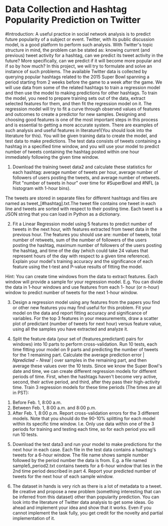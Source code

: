 # Data Collection and Hashtag Popularity Prediction on Twitter

#Introduction: 
A useful practice in social network analysis is to predict future popularity of a
subject or event. Twitter, with its public discussion model, is a good platform to perform such analysis.
With Twitter's topic structure in mind, the problem can be stated as: knowing current (and previous)
tweet activity for a hashtag, can we predict its tweet activity in the future? More specifically, can we
predict if it will become more popular and if so by how much? In this project, we will try to formulate
and solve an instance of such problems.
The available Twitter data is collected by querying popular hashtags related to the 2015 Super Bowl
spanning a period starting from 2 weeks before the game to a week after the game. We will use data
from some of the related hashtags to train a regression model and then use the model to making
predictions for other hashtags. To train the model, you need to prepare training sets out of the data,
extract selected features for them, and then fit the regression model on it. The regression model will try
to fit a curve through observed values of features and outcomes to create a predictor for new samples.
Designing and choosing good features is one of the most important steps in this process and is essential
to getting a more accurate system. There are examples of such analysis and useful features in
literature1(You should look into the literature for this). You will be given training data to create the
model, and test data to make predictions. The test data consists of tweets containing a hashtag in a
specified time window, and you will use your model to predict number of tweets containing the hashtag
posted within one hour immediately following the given time window.

1) Download the training tweet data2 and calculate these statistics for each hashtag: average number
of tweets per hour, average number of followers of users posting the tweets, and average number of
retweets. Plot "number of tweets in hour" over time for #SuperBowl and #NFL (a histogram with 1-hour
bins).

The tweets are stored in separate files for different hashtags and files are named as
tweet_[#hashtag].txt.The tweet file contains one tweet in each line and tweets are sorted with
respect to their posting time. Each tweet is a JSON string that you can load in Python as a dictionary.

2) Fit a Linear Regression model using 5 features to predict number of tweets in the next hour, with
features extracted from tweet data in the previous hour. The features you should use are: number of
tweets, total number of retweets, sum of the number of followers of the users posting the hashtag,
maximum number of followers of the users posting the hashtag, and time of the day (which could take
24 values that represent hours of the day with respect to a given time reference). Explain your model's
training accuracy and the significance of each feature using the t-test and P-value results of fitting the
model.

Hint: You can create time windows from the data to extract features. Each window will provide a sample
for your regression model. E.g. You can divide the data in 1-hour windows and use features from each 1-
hour (or n-hour) window to predict number of tweets for the next 1-hour window.

3) Design a regression model using any features from the papers you find or other new features you
may find useful for this problem. Fit your model on the data and report fitting accuracy and significance
of variables. For the top 3 features in your measurements, draw a scatter plot of predictant (number of
tweets for next hour) versus feature value, using all the samples you have extracted and analyze it.

4) Split the feature data (your set of (features,predictant) pairs for windows) into 10 parts to perform
cross-validation. Run 10 tests, each time fitting your model on 9 parts and predicting the number of
tweets for the 1 remaining part. Calculate the average prediction error |𝑁𝑝𝑟𝑒𝑑𝑖𝑐𝑡𝑒𝑑 − 𝑁𝑟𝑒𝑎𝑙 | over
samples in the remaining part, and then average these values over the 10 tests.
Since we know the Super Bowl's date and time, we can create different regression models for different
periods of time. First, when the hashtags haven't become very active, second, their active period, and
third, after they pass their high-activity time. Train 3 regression models for these time periods (The
times are all in PST):

1. Before Feb. 1, 8:00 a.m.
2. Between Feb. 1, 8:00 a.m. and 8:00 p.m.
3. After Feb. 1, 8:00 p.m.
Report cross-validation errors for the 3 different models. Note that you should do the 90-10% splitting
for each model within its specific time window. I.e. Only use data within one of the 3 periods for training
and testing each time, so for each period you will run 10 tests.

5) Download the test data3 and run your model to make predictions for the next hour in each case.
Each file in the test data contains a hashtag's tweets for a 6-hour window. The file name shows sample
number followed by the period number the data is from. E.g. a file named sample5_period2.txt
contains tweets for a 6-hour window that lies in the 2nd time period described in part 4.
Report your predicted number of tweets for the next hour of each sample window.

6) The dataset in hands is very rich as there is a lot of metadata to a tweet. Be creative and propose a
new problem (something interesting that can be inferred from this dataset) other than popularity
prediction. You can look into the literature of Twitter data analysis to get some ideas.
Go ahead and implement your idea and show that it works. Even if you cannot implement the task fully,
you get credit for the novelty and partial implementation of it.

















